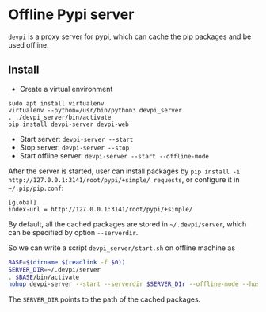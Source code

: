 
# Offline Pypi server

`devpi` is a proxy server for pypi, which can cache the pip packages and be used offline.

## Install

  * Create a virtual environment
```
sudo apt install virtualenv
virtualenv --python=/usr/bin/python3 devpi_server
. ./devpi_server/bin/activate
pip install devpi-server devpi-web
```

  * Start server: `devpi-server --start`
  * Stop server: `devpi-server --stop`
  * Start offline server: `devpi-server --start --offline-mode`
  
After the server is started, user can install packages by `pip install -i http://127.0.0.1:3141/root/pypi/+simple/ requests`, 
or configure it in `~/.pip/pip.conf`:

```
[global]
index-url = http://127.0.0.1:3141/root/pypi/+simple/
```

By default, all the cached packages are stored in `~/.devpi/server`, which can be specified by option `--serverdir`.

So we can write a script `devpi_server/start.sh` on offline machine as

```bash
BASE=$(dirname $(readlink -f $0))
SERVER_DIR=~/.devpi/server
. $BASE/bin/activate
nohup devpi-server --start --serverdir $SERVER_DIr --offline-mode --host 0.0.0.0 --port 3141
```

The `SERVER_DIR` points to the path of the cached packages.
